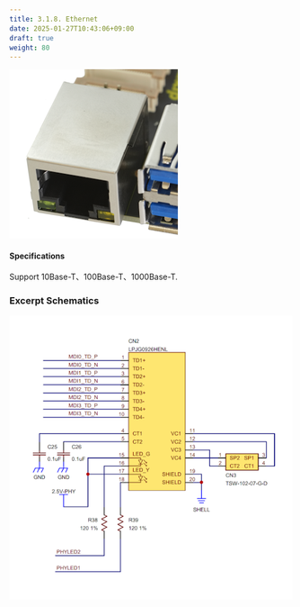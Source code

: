 ```yaml
---
title: 3.1.8. Ethernet
date: 2025-01-27T10:43:06+09:00
draft: true
weight: 80
---
```


![Connector_Ether](images/Ether_300x300.png)

#### Specifications
Support 10Base-T、100Base-T、1000Base-T.

### Excerpt Schematics

![Connector_Ether](images/Ether_ExcerptSchematics.png)